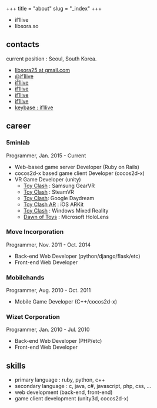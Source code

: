 +++
title = "about"
slug = "_index"
+++

* if1live
* libsora.so

## contacts
current position : Seoul, South Korea.

* [<i class="fa fa-envelope-o"></i> libsora25 at gmail.com](mailto:libsora25@gmail.com)
* [<i class="fa fa-twitter"></i> @if1live](//twitter.com/if1live)
* [<i class="fa fa-github"></i> if1live](//github.com/if1live/)
* [<i class="fa fa-bitbucket"></i> if1live](//bitbucket.org/if1live/)
* [<i class="fa fa-steam"></i> if1live](//steamcommunity.com/id/if1live/)
* [<i class="fa fa-linkedin"></i> if1live](//www.linkedin.com/in/if1live)
* [<i class="fa fa-keybase"></i>keybase : if1live](//keybase.io/if1live)

## career
### 5minlab

Programmer, Jan. 2015 - Current

* Web-based game server Developer (Ruby on Rails)
* cocos2d-x based game client Developer (cocos2d-x)
* VR Game Developer (unity)
    * [Toy Clash](//www.oculus.com/experiences/gear-vr/1407846952568081/) : Samsung GearVR
    * [Toy Clash](//store.steampowered.com/app/620360/Toy_Clash/) : SteamVR
    * [Toy Clash](//play.google.com/store/apps/details?id=com.fiveminlab.toyclash.daydream): Google Daydream
    * [Toy Clash AR](//itunes.apple.com/app/toy-clash-ar/id1274066398) : iOS ARKit
    * [Toy Clash](//www.microsoft.com/store/apps/9PN9VBJL9LD4) : Windows Mixed Reality
    * [Dawn of Toys](//www.microsoft.com/store/apps/9N536DLGNJ73) : Microsoft HoloLens

### Move Incorporation

Programmer, Nov. 2011 - Oct. 2014

* Back-end Web Developer (python/django/flask/etc)
* Front-end Web Developer

### Mobilehands

Programmer, Aug. 2010 - Oct. 2011

* Mobile Game Developer (C++/cocos2d-x)

### Wizet Corporation

Programmer, Jan. 2010 - Jul. 2010

* Back-end Web Developer (PHP/etc)
* Front-end Web Developer

## skills

* primary language : ruby, python, c++
* secondary language : c, java, c#, javascript, php, css, ...
* web development (back-end, front-end)
* game client development (unity3d, cocos2d-x)
